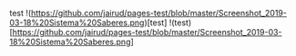 test
!(https://github.com/jairud/pages-test/blob/master/Screenshot_2019-03-18%20Sistema%20Saberes.png)[test]
!(test)[https://github.com/jairud/pages-test/blob/master/Screenshot_2019-03-18%20Sistema%20Saberes.png]
